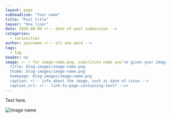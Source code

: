 ```yaml
---
layout: page
subheadline: "Your name"
title: "Post title"
teaser: "One liner"
date: 2016-00-00 <!-- date of post submission -->
categories:
  - curiosities
author: yourname <!-- all one word -->
tags:
  - tag
header: no
image: <--! for image-name.png, substitute name you've given your image file -->
  title: blog-images/image-name.png
  thumb: blog-images/image-name.png
  homepage: blog-images/image-name.png
  caption: <!-- info about the image, such as date of issue -->
  caption_url: <!-- link-to-page-containing-text? -->>
---
```

Text here.

![image name](https://github.com/dig-eg-gaz/dig-eg-gaz.github.io/blob/master/images/blog-images/image-name.png)
